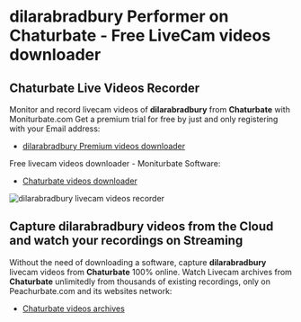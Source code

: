 # dilarabradbury Performer on Chaturbate - Free LiveCam videos downloader

## Chaturbate Live Videos Recorder

Monitor and record livecam videos of **dilarabradbury** from **Chaturbate** with Moniturbate.com
Get a premium trial for free by just and only registering with your Email address:
* [dilarabradbury Premium videos downloader](https://moniturbate.com/request-demo-licence-key.html)

Free livecam videos downloader - Moniturbate Software:
* [Chaturbate videos downloader](https://moniturbate.com/moniturbate-download-software.html)

![dilarabradbury livecam videos recorder](https://peachurnet.com/templates/moniturbate-software.png)


## Capture dilarabradbury videos from the Cloud and watch your recordings on Streaming

Without the need of downloading a software, capture **dilarabradbury** livecam videos from **Chaturbate** 100% online.
Watch Livecam archives from **Chaturbate** unlimitedly from thousands of existing recordings, only on Peachurbate.com and its websites network:
* [Chaturbate videos archives](https://peachurnet.com/)